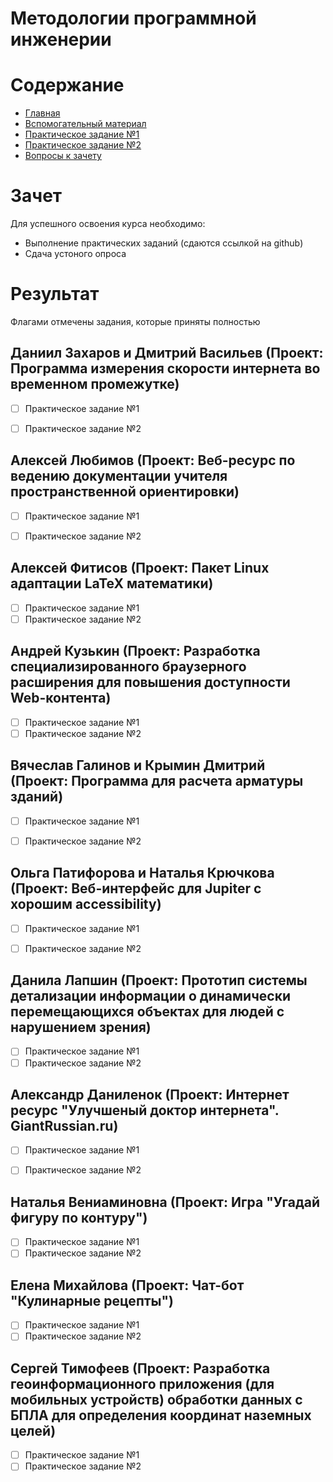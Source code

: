 # Методологии программной инженерии

# Содержание
* [Главная](https://github.com/WrapAndKit/software_engineering/blob/main/2_semester/README.md)
* [Вспомогательный материал](https://github.com/WrapAndKit/software_engineering/blob/main/2_semester/support.md)
* [Практическое задание №1](https://github.com/WrapAndKit/software_engineering/blob/main/2_semester/practice_1.md)
* [Практическое задание №2](https://github.com/WrapAndKit/software_engineering/blob/main/2_semester/practice_2.md)
* [Вопросы к зачету](https://github.com/WrapAndKit/software_engineering/blob/main/2_semester/questions.md)
# Зачет
Для успешного освоения курса необходимо:

* Выполнение практических заданий (сдаются ссылкой на github)
* Сдача устоного опроса

# Результат
Флагами отмечены задания, которые приняты полностью

## Даниил Захаров и Дмитрий Васильев (Проект: Программа измерения скорости интернета во временном промежутке)
- [ ] Практическое задание №1
- [ ] Практическое задание №2


## Алексей Любимов (Проект: Веб-ресурс по ведению документации учителя пространственной ориентировки)
- [ ] Практическое задание №1
- [ ] Практическое задание №2


## Алексей Фитисов (Проект:  Пакет Linux адаптации LaTeX математики)
- [ ] Практическое задание №1
- [ ] Практическое задание №2

## Андрей Кузькин (Проект:  Разработка специализированного браузерного расширения для повышения доступности Web-контента)
- [ ] Практическое задание №1
- [ ] Практическое задание №2

## Вячеслав Галинов и Крымин Дмитрий (Проект: Программа для расчета арматуры зданий)
- [ ] Практическое задание №1
- [ ] Практическое задание №2


## Ольга Патифорова и Наталья Крючкова (Проект: Веб-интерфейс для Jupiter с хорошим accessibility)
- [ ] Практическое задание №1
- [ ] Практическое задание №2


## Данила Лапшин (Проект: Прототип системы детализации информации о динамически перемещающихся объектах для людей с нарушением зрения)
- [ ] Практическое задание №1
- [ ] Практическое задание №2

## Александр Даниленок (Проект: Интернет ресурс "Улучшеный доктор интернета". GiantRussian.ru)
- [ ] Практическое задание №1
- [ ] Практическое задание №2


## Наталья Вениаминовна (Проект: Игра "Угадай фигуру по контуру")
- [ ] Практическое задание №1
- [ ] Практическое задание №2

## Елена Михайлова (Проект: Чат-бот "Кулинарные рецепты")
- [ ] Практическое задание №1
- [ ] Практическое задание №2

## Сергей Тимофеев (Проект: Разработка геоинформационного приложения (для мобильных устройств) обработки данных с БПЛА для определения координат наземных целей)
- [ ] Практическое задание №1
- [ ] Практическое задание №2
